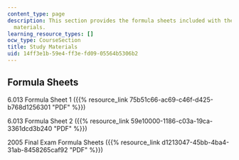 ```yaml
---
content_type: page
description: This section provides the formula sheets included with the exams as study
  materials.
learning_resource_types: []
ocw_type: CourseSection
title: Study Materials
uid: 14ff3e1b-59e4-ff3e-fd09-05564b5306b2
---
```


Formula Sheets
--------------

6.013 Formula Sheet 1 ({{% resource_link 75b51c66-ac69-c46f-d425-b768d1256301 "PDF" %}})

6.013 Formula Sheet 2 ({{% resource_link 59e10000-1186-c03a-19ca-3361dcd3b240 "PDF" %}})

2005 Final Exam Formula Sheets ({{% resource_link d1213047-45bb-4ba4-31ab-8458265caf92 "PDF" %}})